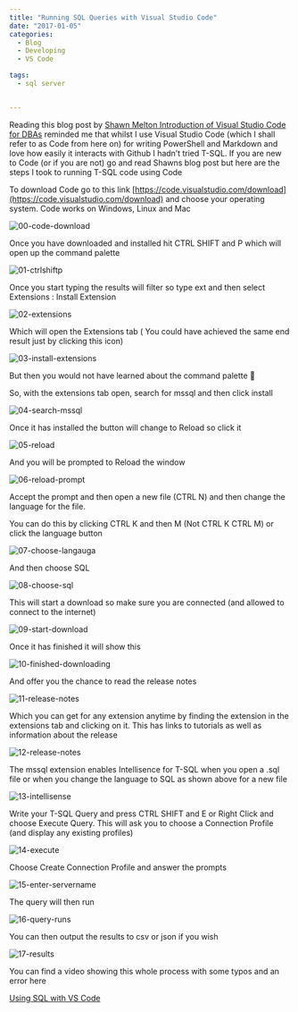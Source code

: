 ```yaml
---
title: "Running SQL Queries with Visual Studio Code"
date: "2017-01-05" 
categories:
  - Blog
  - Developing
  - VS Code

tags:
  - sql server


---
```

Reading this blog post by [Shawn Melton Introduction of Visual Studio Code for DBAs](http://www.sqlshack.com/introduction-visual-studio-code-dbas/) reminded me that whilst I use Visual Studio Code (which I shall refer to as Code from here on) for writing PowerShell and Markdown and love how easily it interacts with Github I hadn’t tried T-SQL. If you are new to Code (or if you are not) go and read Shawns blog post but here are the steps I took to running T-SQL code using Code

To download Code go to this link [https://code.visualstudio.com/download](https://code.visualstudio.com/download) and choose your operating system. Code works on Windows, Linux and Mac

![00-code-download](https://blog.robsewell.com/assets/uploads/2017/01/00-code-download.png)

Once you have downloaded and installed hit CTRL SHIFT and P which will open up the command palette

![01-ctrlshiftp](https://blog.robsewell.com/assets/uploads/2017/01/01-ctrlshiftp.png)

Once you start typing the results will filter so type ext and then select Extensions : Install Extension

![02-extensions](https://blog.robsewell.com/assets/uploads/2017/01/02-extensions.png)

Which will open the Extensions tab ( You could have achieved the same end result just by clicking this icon)

![03-install-extensions](https://blog.robsewell.com/assets/uploads/2017/01/03-install-extensions.png)

But then you would not have learned about the command palette 🙂

So, with the extensions tab open, search for mssql and then click install

![04-search-mssql](https://blog.robsewell.com/assets/uploads/2017/01/04-search-mssql.png)

Once it has installed the button will change to Reload so click it

![05-reload](https://blog.robsewell.com/assets/uploads/2017/01/05-reload.png)

And you will be prompted to Reload the window

![06-reload-prompt](https://blog.robsewell.com/assets/uploads/2017/01/06-reload-prompt.png)

Accept the prompt and then open a new file (CTRL N) and then change the language for the file.

You can do this by clicking CTRL K and then M (Not CTRL K CTRL M) or click the language button

![07-choose-langauga](https://blog.robsewell.com/assets/uploads/2017/01/07-choose-langauga.png)

And then choose SQL

![08-choose-sql](https://blog.robsewell.com/assets/uploads/2017/01/08-choose-sql.png)

This will start a download so make sure you are connected (and allowed to connect to the internet)

![09-start-download](https://blog.robsewell.com/assets/uploads/2017/01/09-start-download.png)

Once it has finished it will show this

![10-finished-downloading](https://blog.robsewell.com/assets/uploads/2017/01/10-finished-downloading.png)

And offer you the chance to read the release notes

![11-release-notes](https://blog.robsewell.com/assets/uploads/2017/01/11-release-notes.png)

Which you can get for any extension anytime by finding the extension in the extensions tab and clicking on it. This has links to tutorials as well as information about the release

![12-release-notes](https://blog.robsewell.com/assets/uploads/2017/01/12-release-notes.png)

The mssql extension enables Intellisence for T-SQL when you open a .sql file or when you change the language to SQL as shown above for a new file

![13-intellisense](https://blog.robsewell.com/assets/uploads/2017/01/13-intellisense.png)

Write your T-SQL Query and press CTRL SHIFT and E or Right Click and choose Execute Query. This will ask you to choose a Connection Profile (and display any existing profiles)

![14-execute](https://blog.robsewell.com/assets/uploads/2017/01/14-execute.png)

Choose Create Connection Profile and answer the prompts

![15-enter-servername](https://blog.robsewell.com/assets/uploads/2017/01/15-enter-servername.png)

The query will then run

![16-query-runs](https://blog.robsewell.com/assets/uploads/2017/01/16-query-runs.png)

You can then output the results to csv or json if you wish

![17-results](https://blog.robsewell.com/assets/uploads/2017/01/17-results.png)

You can find a video showing this whole process with some typos and an error here

[Using SQL with VS Code](https://youtu.be/_qTNKohFzPE)
